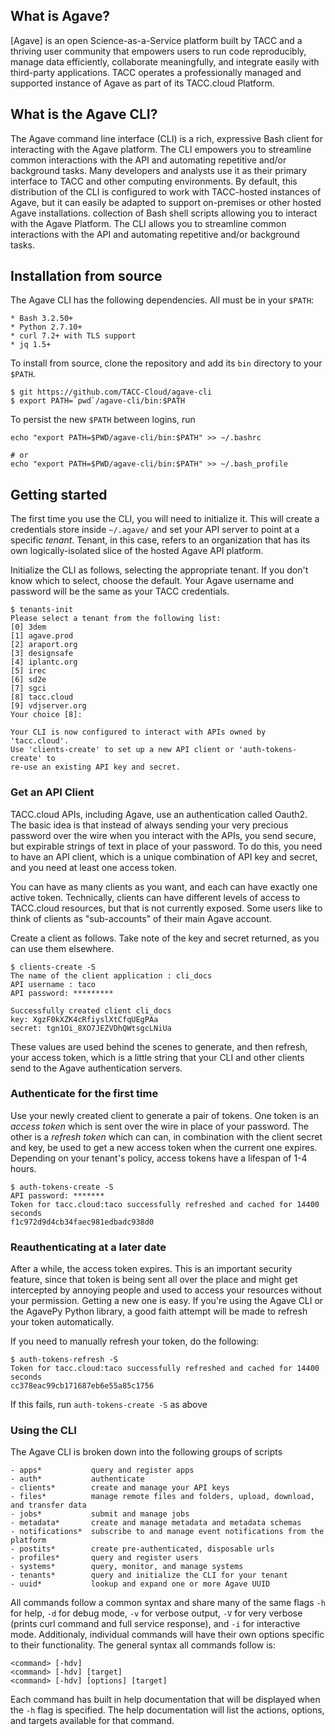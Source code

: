 ## What is Agave?

[Agave] is an open Science-as-a-Service platform built by TACC and a thriving user community that empowers users to run code reproducibly, manage data efficiently, collaborate meaningfully, and integrate easily with third-party applications. TACC operates a professionally managed and supported instance of Agave as part of its TACC.cloud Platform.

## What is the Agave CLI?

The Agave command line interface (CLI) is a rich, expressive Bash client for interacting with the Agave platform. The CLI empowers you to streamline common interactions with the API and automating repetitive and/or background tasks. Many developers and analysts use it as their primary interface to TACC and other computing environments. By default, this distribution of the CLI is configured to work with TACC-hosted instances of Agave, but it can easily be adapted to support on-premises or other hosted Agave installations. collection of Bash shell scripts allowing you to interact with the Agave Platform. The CLI allows you to streamline common interactions with the API and automating repetitive and/or background tasks.


## Installation from source

The Agave CLI has the following dependencies. All must be in your `$PATH`:

	* Bash 3.2.50+
	* Python 2.7.10+
	* curl 7.2+ with TLS support
	* jq 1.5+

To install from source, clone the repository and add its `bin` directory to your `$PATH`.

```shell
$ git https://github.com/TACC-Cloud/agave-cli
$ export PATH=`pwd`/agave-cli/bin:$PATH
```

To persist the new `$PATH` between logins, run
```shell
echo "export PATH=$PWD/agave-cli/bin:$PATH" >> ~/.bashrc

# or
echo "export PATH=$PWD/agave-cli/bin:$PATH" >> ~/.bash_profile
```

## Getting started

The first time you use the CLI, you will need to initialize it. This will create a credentials store inside `~/.agave/` and set your API server to point at a specific _tenant_. Tenant, in this case, refers to an organization that has its own logically-isolated slice of the hosted Agave API platform.

Initialize the CLI as follows, selecting the appropriate tenant. If you don't know which to select, choose the default. Your Agave username and password will be the same as your TACC credentials.

```
$ tenants-init
Please select a tenant from the following list:
[0] 3dem
[1] agave.prod
[2] araport.org
[3] designsafe
[4] iplantc.org
[5] irec
[6] sd2e
[7] sgci
[8] tacc.cloud
[9] vdjserver.org
Your choice [8]:

Your CLI is now configured to interact with APIs owned by 'tacc.cloud'.
Use 'clients-create' to set up a new API client or 'auth-tokens-create' to
re-use an existing API key and secret.
```

### Get an API Client

TACC.cloud APIs, including Agave, use an authentication called Oauth2. The basic idea is that instead of always sending your very precious password over the wire when you interact with the APIs, you send secure, but expirable strings of text in place of your password. To do this, you need to have an API client, which is a unique combination of API key and secret, and you need at least one access token.

You can have as many clients as you want, and each can have exactly one active token. Technically, clients can have different levels of access to TACC.cloud resources, but that is not currently exposed. Some users like to think of clients as "sub-accounts" of their main Agave account.

Create a client as follows. Take note of the key and secret returned, as you can use them elsewhere.

```shell
$ clients-create -S
The name of the client application : cli_docs
API username : taco
API password: *********

Successfully created client cli_docs
key: XgzF0kXZK4cRfiyslXtCfqUEgPAa
secret: tgn1Oi_8XO7JEZVDhQWtsgcLNiUa
```

These values are used behind the scenes to generate, and then refresh, your access token, which is a little string that your CLI and other clients send to the Agave authentication servers.

### Authenticate for the first time

Use your newly created client to generate a pair of tokens. One token is an *access token* which is sent over the wire in place of your password. The other is a *refresh token* which can can, in combination with the client secret and key, be used to get a new access token when the current one expires. Depending on your tenant's policy, access tokens have a lifespan of 1-4 hours.

```shell
$ auth-tokens-create -S
API password: *******
Token for tacc.cloud:taco successfully refreshed and cached for 14400 seconds
f1c972d9d4cb34faec981edbadc938d0
```

### Reauthenticating at a later date

After a while, the access token expires. This is an important security feature, since that token is being sent all over the place and might get intercepted by annoying people and used to access your resources without your permission. Getting a new one is easy. If you're using the Agave CLI or the AgavePy Python library, a good faith attempt will be made to refresh your token automatically.

If you need to manually refresh your token, do the following:

```shell
$ auth-tokens-refresh -S
Token for tacc.cloud:taco successfully refreshed and cached for 14400 seconds
cc378eac99cb171687eb6e55a85c1756
```

If this fails, run `auth-tokens-create -S` as above

### Using the CLI

The Agave CLI is broken down into the following groups of scripts

	- apps*           query and register apps
	- auth*           authenticate
	- clients*        create and manage your API keys
	- files*          manage remote files and folders, upload, download, and transfer data
	- jobs*           submit and manage jobs
	- metadata*       create and manage metadata and metadata schemas
	- notifications*  subscribe to and manage event notifications from the platform
	- postits*        create pre-authenticated, disposable urls
	- profiles*       query and register users
	- systems*        query, monitor, and manage systems
	- tenants*        query and initialize the CLI for your tenant
	- uuid*           lookup and expand one or more Agave UUID

All commands follow a common syntax and share many of the same flags `-h` for help, `-d` for debug mode, `-v` for verbose output, `-V` for very verbose (prints curl command and full service response), and `-i` for interactive mode. Additionaly, individual commands will have their own options specific to their functionality. The general syntax all commands follow is:

	<command> [-hdv]
	<command> [-hdv] [target]
	<command> [-hdv] [options] [target]

Each command has built in help documentation that will be displayed when the `-h` flag is specified. The help documentation will list the actions, options, and targets available for that command.
